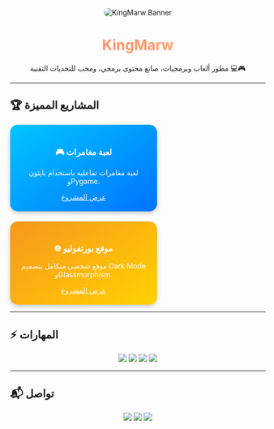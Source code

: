 <!-- Banner Gradient -->
<p align="center">
  <img src="https://avatars.githubusercontent.com/u/163139467?v=4" alt="KingMarw Banner" style="border-radius:15px;">
</p>

<h1 align="center" style="background: linear-gradient(90deg, #ff7e5f, #feb47b); -webkit-background-clip: text; color: transparent;">KingMarw</h1>
<p align="center">مطور ألعاب وبرمجيات، صانع محتوى برمجي، ومحب للتحديات التقنية 💻🎮</p>

---

## 🏆 المشاريع المميزة

<div align="center" style="display:flex; gap:20px; flex-wrap: wrap;">
  <!-- Project Card -->
  <div style="border-radius:15px; overflow:hidden; width:250px; box-shadow: 0 4px 8px rgba(0,0,0,0.2); background: linear-gradient(145deg, #00c6ff, #0072ff); color:white; padding:20px;">
    <h3>🎮 لعبة مغامرات</h3>
    <p>لعبة مغامرات تفاعلية باستخدام بايثون وPygame.</p>
    <a href="https://github.com/KingMarw/adventure-game" style="color:white; text-decoration:underline;">عرض المشروع</a>
  </div>

  <div style="border-radius:15px; overflow:hidden; width:250px; box-shadow: 0 4px 8px rgba(0,0,0,0.2); background: linear-gradient(145deg, #f7971e, #ffd200); color:white; padding:20px;">
    <h3>🌐 موقع بورتفوليو</h3>
    <p>موقع شخصي متكامل بتصميم Dark Mode وGlassmorphism.</p>
    <a href="https://portfolio-kingmarw.vercel.app" style="color:white; text-decoration:underline;">عرض المشروع</a>
  </div>
</div>

---

## ⚡ المهارات

<p align="center">
  <img src="https://img.shields.io/badge/Python-3776AB?style=for-the-badge&logo=python&logoColor=white">
  <img src="https://img.shields.io/badge/CustomTkinter-158aff?style=for-the-badge&logo=python&logoColor=white">
  <img src="https://img.shields.io/badge/Flask-000000?style=for-the-badge&logo=flask&logoColor=white">
  <img src="https://img.shields.io/badge/Godot-478cbf?style=for-the-badge&logo=godot-engine&logoColor=white">
</p>

---

## 📬 تواصل

<p align="center">
  <a href="https://github.com/KingMarw"><img src="https://img.shields.io/badge/GitHub-181717?style=for-the-badge&logo=github&logoColor=white"></a>
  <a href="mailto:youremail@example.com"><img src="https://img.shields.io/badge/Email-D14836?style=for-the-badge&logo=gmail&logoColor=white"></a>
  <a href="https://linkedin.com/in/KingMarw"><img src="https://img.shields.io/badge/LinkedIn-0077B5?style=for-the-badge&logo=linkedin&logoColor=white"></a>
</p>
